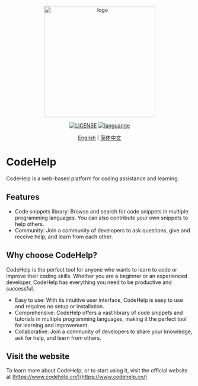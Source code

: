<p align="center"><a href="#"><img width="300" src="http://47.93.214.2/assets/logo-b177e7a9.svg" alt="logo"></a></p>

<p align="center">
  <a href="https://raw.githubusercontent.com/stepbystepcode/codehelp/master/LICENSE"><img src="https://img.shields.io/badge/license-MIT-blue.svg" alt="LICENSE"></a>
  <a href="https://github.com/topics/vue.js"><img src="https://img.shields.io/badge/language-vue-green.svg" alt="languange"></a>
</p>
<p align="center">
  <a href="README.md">English</a> | <a href="README.zh_Hans.md">简体中文</a>
</p>

# CodeHelp

CodeHelp is a web-based platform for coding assistance and learning.

## Features

- Code snippets library: Browse and search for code snippets in multiple programming languages. You can also contribute your own snippets to help others.
- Community: Join a community of developers to ask questions, give and receive help, and learn from each other.

## Why choose CodeHelp?

CodeHelp is the perfect tool for anyone who wants to learn to code or improve their coding skills. Whether you are a beginner or an experienced developer, CodeHelp has everything you need to be productive and successful.

- Easy to use: With its intuitive user interface, CodeHelp is easy to use and requires no setup or installation.
- Comprehensive: CodeHelp offers a vast library of code snippets and tutorials in multiple programming languages, making it the perfect tool for learning and improvement.
- Collaborative: Join a community of developers to share your knowledge, ask for help, and learn from others.

## Visit the website

To learn more about CodeHelp, or to start using it, visit the official website at [https://www.codehelp.cn/](https://www.codehelp.cn/)
